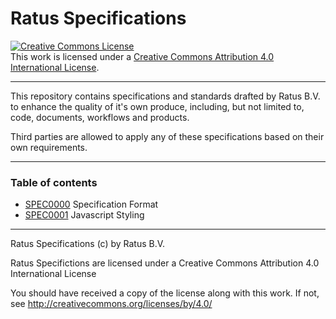 # Ratus Specifications

<a rel="license" href="http://creativecommons.org/licenses/by/4.0/"><img alt="Creative Commons License" style="border-width:0" src="https://i.creativecommons.org/l/by/4.0/80x15.png" /></a><br />This work is licensed under a <a rel="license" href="http://creativecommons.org/licenses/by/4.0/">Creative Commons Attribution 4.0 International License</a>.

-----------------------------------------------------------------------

This repository contains specifications and standards drafted by
Ratus B.V. to enhance the quality of it's own produce, including, but
not limited to, code, documents, workflows and products.

Third parties are allowed to apply any of these specifications based on
their own requirements.

-----------------------------------------------------------------------

### Table of contents

- [SPEC0000](spec/spec0000.txt) Specification Format
- [SPEC0001](spec/spec0001.txt) Javascript Styling

-----------------------------------------------------------------------

Ratus Specifications (c) by Ratus B.V.

Ratus Specifictions are licensed under a
Creative Commons Attribution 4.0 International License

You should have received a copy of the license along with this work. If
not, see <http://creativecommons.org/licenses/by/4.0/>

